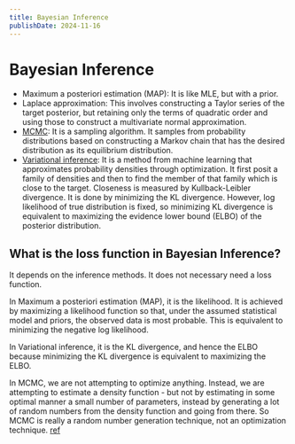 ```yaml
---
title: Bayesian Inference
publishDate: 2024-11-16
---
```


# Bayesian Inference

- Maximum a posteriori estimation (MAP): It is like MLE, but with a prior.
- Laplace approximation: This involves constructing a Taylor series of the target posterior, but retaining only the terms of quadratic order and using those to construct a multivariate normal approximation.
- [MCMC](mcmc.md): It is a sampling algorithm. It samples from probability distributions based on constructing a Markov chain that has the desired distribution as its equilibrium distribution.
- [Variational inference](https://www.pymc.io/projects/examples/en/latest/variational_inference/variational_api_quickstart.html): It is a method from machine learning that approximates probability densities through optimization. It first posit a family of densities and then to find the member of that family which is close to the target. Closeness is measured by Kullback-Leibler divergence. It is done by minimizing the KL divergence. However, log likelihood of true distribution is fixed, so minimizing KL divergence is equivalent to maximizing the evidence lower bound (ELBO) of the posterior distribution.

## What is the loss function in Bayesian Inference?

It depends on the inference methods. It does not necessary need a loss function.

In Maximum a posteriori estimation (MAP), it is the likelihood. It is achieved by maximizing a likelihood function so that, under the assumed statistical model and priors, the observed data is most probable. This is equivalent to minimizing the negative log likelihood.

In Variational inference, it is the KL divergence, and hence the ELBO because minimizing the KL divergence is equivalent to maximizing the ELBO.

In MCMC, we are not attempting to optimize anything. Instead, we are attempting to estimate a density function - but not by estimating in some optimal manner a small number of parameters, instead by generating a lot of random numbers from the density function and going from there. So MCMC is really a random number generation technique, not an optimization technique. [ref](https://stats.stackexchange.com/a/78884)
